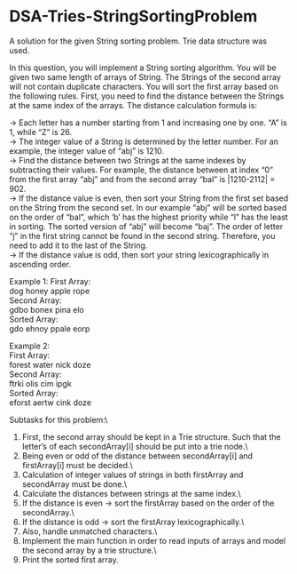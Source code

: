 # DSA-Tries-StringSortingProblem
A solution for the given String sorting problem. Trie data structure was used. 

In this question, you will implement a String sorting algorithm. You will be given two same length of arrays of String. The Strings of the second array will not contain duplicate characters. You will sort the first array based on the following rules.
First, you need to find the distance between the Strings at the same index of the arrays. The distance calculation formula is:

-> Each letter has a number starting from 1 and increasing one by one. “A” is 1, while “Z” is 26. \
-> The integer value of a String is determined by the letter number. For an example, the integer value of “abj” is 1210. \
-> Find the distance between two Strings at the same indexes by subtracting their values. For example, the distance between at index “0” from the first array “abj” and from the second array “bal” is |1210-2112| = 902. \
-> If the distance value is even, then sort your String from the first set based on the String from the second set. In our example “abj” will be sorted based on the order of “bal”, which ‘b’ has the highest priority while “l” has the least in sorting. The sorted version of “abj” will become “baj”. The order of letter “j” in the first string cannot be found in the second string. Therefore, you need to add it to the last of the String.\
-> If the distance value is odd, then sort your string lexicographically in ascending order.

Example 1:
First Array: \
dog honey apple rope \
Second Array:\
gdbo bonex pina elo\
Sorted Array:\
gdo ehnoy ppale eorp


Example 2:\
First Array:\
forest water nick doze\
Second Array:\
ftrki olis cim ipgk\
Sorted Array:\
eforst aertw cink doze

Subtasks for this problem:\
1. First, the second array should be kept in a Trie structure. Such that the letter’s of each secondArray[i] should be put into a trie node.\
2. Being even or odd of the distance between secondArray[i] and firstArray[i] must be decided.\
3. Calculation of integer values of strings in both firstArray and secondArray must be done.\
4. Calculate the distances between strings at the same index.\
5. If the distance is even -> sort the firstArray based on the order of the secondArray.\
6. If the distance is odd -> sort the firstArray lexicographically.\
7. Also, handle unmatched characters.\
8. Implement the main function in order to read inputs of arrays and model the second array by a trie structure.\
9. Print the sorted first array.


